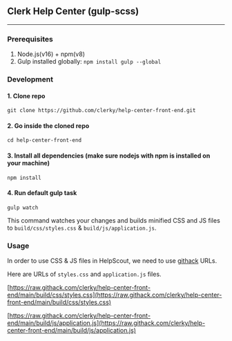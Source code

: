 ## Clerk Help Center (gulp-scss)

---

### Prerequisites

1.  Node.js(v16) + npm(v8)
2.  Gulp installed globally: `npm install gulp --global`

### Development

#### 1\. Clone repo

```plaintext
git clone https://github.com/clerky/help-center-front-end.git
```

#### 2\. Go inside the cloned repo

```plaintext
cd help-center-front-end
```

#### 3\. Install all dependencies (make sure nodejs with npm is installed on your machine)

```plaintext
npm install
```

#### 4\. Run default gulp task

```plaintext
gulp watch
```

This command watches your changes and builds minified CSS and JS files to `build/css/styles.css` & `build/js/application.js`. 

### Usage

In order to use CSS & JS files in HelpScout, we need to use [githack](https://raw.githack.com/) URLs. 

Here are URLs of `styles.css` and `application.js` files.  

[https://raw.githack.com/clerky/help-center-front-end/main/build/css/styles.css](https://raw.githack.com/clerky/help-center-front-end/main/build/css/styles.css)

[https://raw.githack.com/clerky/help-center-front-end/main/build/js/application.js](https://raw.githack.com/clerky/help-center-front-end/main/build/js/application.js)